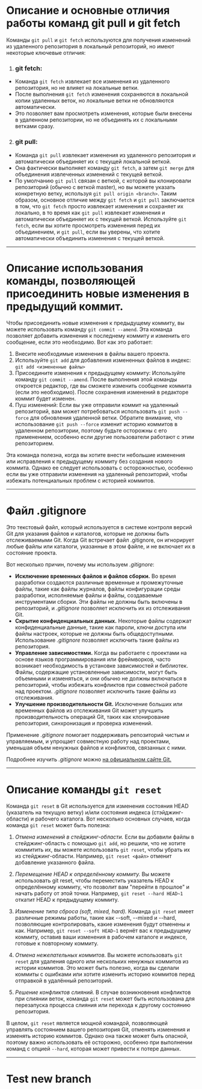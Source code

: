 # Описание и основные отличия работы команд git pull и git fetch

Команды `git pull` и `git fetch` используются для получения изменений из удаленного репозитория в локальный репозиторий, но имеют некоторые ключевые отличия:

1. ### git fetch:

- Команда `git fetch` извлекает все изменения из удаленного репозитория, но не влияет на локальные ветки.
- После выполнения `git fetch` изменения сохраняются в локальной копии удаленных веток, но локальные ветки не обновляются автоматически.
- Это позволяет вам просмотреть изменения, которые были внесены в удаленном репозитории, но не объединять их с локальными ветками сразу.

2. ### git pull:

- Команда `git pull` извлекает изменения из удаленного репозитория и автоматически объединяет их с текущей локальной веткой.
- Она фактически выполняет команду `git fetch`, а затем `git merge` для объединения извлеченных изменений с текущей веткой.
- По умолчанию `git pull` связан с веткой, с которой вы клонировали репозиторий (обычно с веткой master), но вы можете указать конкретную ветку, используя `git pull origin <branch>`.
  Таким образом, основное отличие между `git fetch` и `git pull` заключается в том, что `git fetch` просто извлекает изменения и сохраняет их локально, в то время как `git pull` извлекает изменения и автоматически объединяет их с текущей веткой. Используйте `git fetch`, если вы хотите просмотреть изменения перед их объединением, и `git pull`, если вы уверены, что хотите автоматически объединить изменения с текущей веткой.

---

# Описание использования команды, позволяющей присоединить новые изменения в предыдущий коммит.

Чтобы присоединить новые изменения к предыдущему коммиту, вы можете использовать команду `git commit --amend`. Эта команда позволяет добавить изменения к последнему коммиту и изменить его сообщение, если это необходимо. Вот как это работает:

1. Внесите необходимые изменения в файлы вашего проекта.
2. Используйте `git add` для добавления измененных файлов в индекс: `git add <измененные файлы>`
3. Присоедините изменения к предыдущему коммиту: Используйте команду `git commit --amend`. После выполнения этой команды откроется редактор, где вы сможете изменить сообщение коммита (если это необходимо). После сохранения изменений в редакторе коммит будет изменен.
4. Пуш изменений: Если вы уже отправили коммит на удаленный репозиторий, вам может потребоваться использовать `git push --force` для обновления удаленной ветки. Обратите внимание, что использование `git push --force` изменит историю коммитов в удаленном репозитории, поэтому будьте осторожны с его применением, особенно если другие пользователи работают с этим репозиторием.

Эта команда полезна, когда вы хотите внести небольшие изменения или исправления к предыдущему коммиту без создания нового коммита. Однако ее следует использовать с осторожностью, особенно если вы уже отправили изменения на удаленный репозиторий, чтобы избежать потенциальных проблем с историей коммитов.

---

# Файл .gitignore

Это текстовый файл, который используется в системе контроля версий Git для указания файлов и каталогов, которые не должны быть отслеживаемыми Git. Когда Git встречает файл .gitignore, он игнорирует любые файлы или каталоги, указанные в этом файле, и не включает их в состояние проекта.

Вот несколько причин, почему мы используем _.gitignore_:

- **Исключение временных файлов и файлов сборки.**
  Во время разработки создаются различные временные и промежуточные файлы, такие как файлы журналов, файлы конфигурации среды разработки, исполняемые файлы и файлы, создаваемые инструментами сборки. Эти файлы не должны быть включены в репозиторий, и _.gitignore_ позволяет исключить их из отслеживания Git.
- **Скрытие конфиденциальных данных.**
  Некоторые файлы содержат конфиденциальные данные, такие как пароли, ключи доступа или файлы настроек, которые не должны быть общедоступными. Использование _.gitignore_ позволяет исключить такие файлы из репозитория.
- **Управление зависимостями.**
  Когда вы работаете с проектами на основе языков программирования или фреймворков, часто возникает необходимость в установке зависимостей и библиотек. Файлы, содержащие установленные зависимости, могут быть объемными и изменяться, и они обычно не должны включаться в репозиторий, чтобы избежать конфликтов при совместной работе над проектом. _.gitignore_ позволяет исключить такие файлы из отслеживания.
- **Улучшение производительности Git.**
  Исключение больших или временных файлов из отслеживания Git может улучшить производительность операций Git, таких как клонирование репозитория, синхронизация и проверка изменений.

Применение _.gitignore_ помогает поддерживать репозиторий чистым и управляемым, и упрощает совместную работу над проектами, уменьшая объем ненужных файлов и конфликтов, связанных с ними.

Подробнее изучить _.gitignore_ можно [на официальном сайте Git.](https://git-scm.com/docs/gitignore)

---

# Описание команды `git reset`

Команда `git reset` в Git используется для изменения состояния HEAD (указатель на текущую ветку) и/или состояния индекса (стэйджинг-области) и рабочего каталога.
Вот несколько основных случаев, когда команда `git reset` может быть полезна:

1. _Отмена изменений в стейджинг-области._ Если вы добавили файлы в стейджинг-область с помощью `git add`, но решили, что не хотите коммитить их, вы можете использовать `git reset`, чтобы убрать их из стейджинг-области. Например, `git reset <файл>` отменит добавление указанного файла.

2. _Перемещение HEAD к определённому коммиту._ Вы можете использовать git reset, чтобы переместить указатель HEAD к определённому коммиту, что позволит вам "перейти в прошлое" и начать работу от этой точки. Например, `git reset --hard HEAD~1` откатит HEAD к предыдущему коммиту.

3. _Изменение типа сброса (soft, mixed, hard)._ Команда `git reset` имеет различные режимы работы, такие как --soft, --mixed и --hard, позволяющие контролировать, какие изменения будут отменены и как. Например, `git reset --soft HEAD~1` вернёт вас к предыдущему коммиту, оставив ваши изменения в рабочем каталоге и индексе, готовые к повторному коммиту.

4. _Отмена нежелательных коммитов._ Вы можете использовать `git reset` для удаления одного или нескольких ненужных коммитов из истории коммитов. Это может быть полезно, когда вы сделали коммиты с ошибками или хотите изменить историю коммитов перед отправкой в удалённый репозиторий.

5. _Решение конфликтов слияний._ В случае возникновения конфликтов при слиянии веток, команда `git reset` может быть использована для перезапуска процесса слияния или перехода к другому состоянию репозитория.

В целом, `git reset` является мощной командой, позволяющей управлять состоянием вашего репозитория Git, отменять изменения и изменять историю коммитов. Однако она также может быть опасной, поэтому важно использовать её осторожно, особенно при выполнении команд с опцией `--hard`, которая может привести к потере данных.

---

# Test new branch
